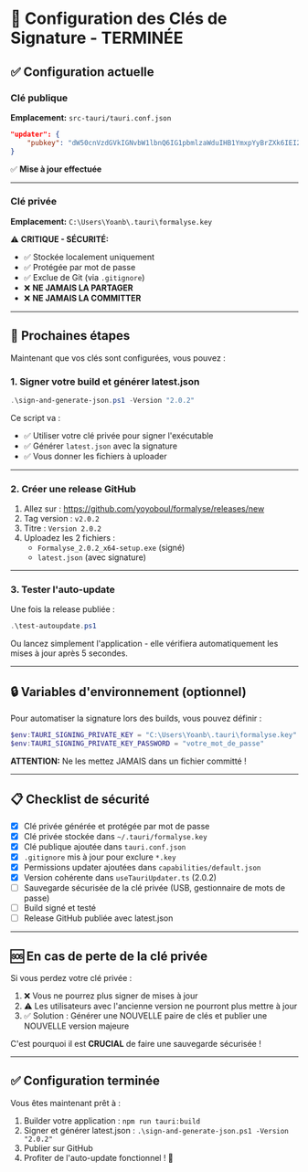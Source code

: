 # 🔐 Configuration des Clés de Signature - TERMINÉE

## ✅ Configuration actuelle

### Clé publique
**Emplacement:** `src-tauri/tauri.conf.json`

```json
"updater": {
    "pubkey": "dW50cnVzdGVkIGNvbW1lbnQ6IG1pbmlzaWduIHB1YmxpYyBrZXk6IEI2QkY2NEU5NEU0QjQwMEQKUldRTlFFdE82V1MvdGhaTldBVUlhT0ZnNE1sTnFTeHFLOVArWjhSNisxRkwxTm5GRU56Qm1zUTcK"
}
```

✅ **Mise à jour effectuée**

---

### Clé privée
**Emplacement:** `C:\Users\Yoanb\.tauri\formalyse.key`

⚠️ **CRITIQUE - SÉCURITÉ:**
- ✅ Stockée localement uniquement
- ✅ Protégée par mot de passe
- ✅ Exclue de Git (via `.gitignore`)
- ❌ **NE JAMAIS LA PARTAGER**
- ❌ **NE JAMAIS LA COMMITTER**

---

## 📝 Prochaines étapes

Maintenant que vos clés sont configurées, vous pouvez :

### 1. Signer votre build et générer latest.json

```powershell
.\sign-and-generate-json.ps1 -Version "2.0.2"
```

Ce script va :
- ✅ Utiliser votre clé privée pour signer l'exécutable
- ✅ Générer `latest.json` avec la signature
- ✅ Vous donner les fichiers à uploader

---

### 2. Créer une release GitHub

1. Allez sur : https://github.com/yoyoboul/formalyse/releases/new
2. Tag version : `v2.0.2`
3. Titre : `Version 2.0.2`
4. Uploadez les 2 fichiers :
   - `Formalyse_2.0.2_x64-setup.exe` (signé)
   - `latest.json` (avec signature)

---

### 3. Tester l'auto-update

Une fois la release publiée :

```powershell
.\test-autoupdate.ps1
```

Ou lancez simplement l'application - elle vérifiera automatiquement les mises à jour après 5 secondes.

---

## 🔒 Variables d'environnement (optionnel)

Pour automatiser la signature lors des builds, vous pouvez définir :

```powershell
$env:TAURI_SIGNING_PRIVATE_KEY = "C:\Users\Yoanb\.tauri\formalyse.key"
$env:TAURI_SIGNING_PRIVATE_KEY_PASSWORD = "votre_mot_de_passe"
```

**ATTENTION:** Ne les mettez JAMAIS dans un fichier committé !

---

## 📋 Checklist de sécurité

- [x] Clé privée générée et protégée par mot de passe
- [x] Clé privée stockée dans `~/.tauri/formalyse.key`
- [x] Clé publique ajoutée dans `tauri.conf.json`
- [x] `.gitignore` mis à jour pour exclure `*.key`
- [x] Permissions updater ajoutées dans `capabilities/default.json`
- [x] Version cohérente dans `useTauriUpdater.ts` (2.0.2)
- [ ] Sauvegarde sécurisée de la clé privée (USB, gestionnaire de mots de passe)
- [ ] Build signé et testé
- [ ] Release GitHub publiée avec latest.json

---

## 🆘 En cas de perte de la clé privée

Si vous perdez votre clé privée :
1. ❌ Vous ne pourrez plus signer de mises à jour
2. ⚠️ Les utilisateurs avec l'ancienne version ne pourront plus mettre à jour
3. ✅ Solution : Générer une NOUVELLE paire de clés et publier une NOUVELLE version majeure

C'est pourquoi il est **CRUCIAL** de faire une sauvegarde sécurisée !

---

## ✅ Configuration terminée

Vous êtes maintenant prêt à :
1. Builder votre application : `npm run tauri:build`
2. Signer et générer latest.json : `.\sign-and-generate-json.ps1 -Version "2.0.2"`
3. Publier sur GitHub
4. Profiter de l'auto-update fonctionnel ! 🎉

